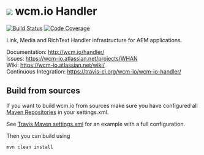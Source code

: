 <img src="http://wcm.io/images/favicon-16@2x.png"/> wcm.io Handler
======
[![Build Status](https://travis-ci.org/wcm-io/wcm-io-handler.png?branch=develop)](https://travis-ci.org/wcm-io/wcm-io-handler)
[![Code Coverage](https://codecov.io/gh/wcm-io/wcm-io-handler/branch/develop/graph/badge.svg)](https://codecov.io/gh/wcm-io/wcm-io-handler)

Link, Media and RichText Handler infrastructure for AEM applications.

Documentation: http://wcm.io/handler/<br/>
Issues: https://wcm-io.atlassian.net/projects/WHAN<br/>
Wiki: https://wcm-io.atlassian.net/wiki/<br/>
Continuous Integration: https://travis-ci.org/wcm-io/wcm-io-handler/


## Build from sources

If you want to build wcm.io from sources make sure you have configured all [Maven Repositories](http://wcm.io/maven.html) in your settings.xml.

See [Travis Maven settings.xml](https://github.com/wcm-io/wcm-io-handler/blob/master/.travis.maven-settings.xml) for an example with a full configuration.

Then you can build using

```
mvn clean install
```
